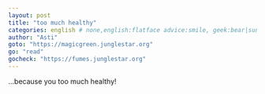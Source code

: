 ```yaml
---
layout: post
title: "too much healthy"
categories: english # none,english:flatface advice:smile, geek:bear|sunglasses,
author: "Asti"
goto: "https://magicgreen.junglestar.org"
go: "read"
gocheck: "https://fumes.junglestar.org"
---
```

...because you too much healthy!
